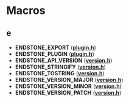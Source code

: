
# Macros



## e

* **ENDSTONE\_EXPORT** ([**plugin.h**](plugin_8h.md))
* **ENDSTONE\_PLUGIN** ([**plugin.h**](plugin_8h.md))
* **ENDSTONE\_API\_VERSION** ([**version.h**](version_8h.md))
* **ENDSTONE\_STRINGIFY** ([**version.h**](version_8h.md))
* **ENDSTONE\_TOSTRING** ([**version.h**](version_8h.md))
* **ENDSTONE\_VERSION\_MAJOR** ([**version.h**](version_8h.md))
* **ENDSTONE\_VERSION\_MINOR** ([**version.h**](version_8h.md))
* **ENDSTONE\_VERSION\_PATCH** ([**version.h**](version_8h.md))




